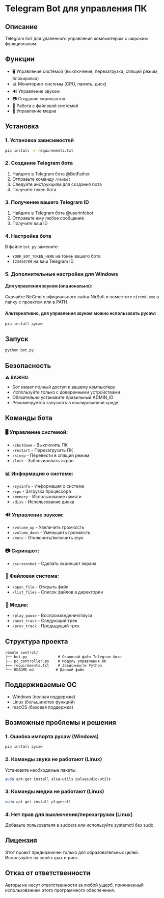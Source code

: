 # Telegram Bot для управления ПК

## Описание
Telegram бот для удаленного управления компьютером с широким функционалом.

## Функции
- 🖥️ Управление системой (выключение, перезагрузка, спящий режим, блокировка)
- 📊 Мониторинг системы (CPU, память, диск)
- 🔊 Управление звуком
- 📷 Создание скриншотов
- 📁 Работа с файловой системой
- 🎵 Управление медиа

## Установка

### 1. Установка зависимостей
```bash
pip install -r requirements.txt
```

### 2. Создание Telegram бота
1. Найдите в Telegram бота @BotFather
2. Отправьте команду `/newbot`
3. Следуйте инструкциям для создания бота
4. Получите токен бота

### 3. Получение вашего Telegram ID
1. Найдите в Telegram бота @userinfobot
2. Отправьте ему любое сообщение
3. Получите ваш ID

### 4. Настройка бота
В файле `bot.py` замените:
- `YOUR_BOT_TOKEN_HERE` на токен вашего бота
- `123456789` на ваш Telegram ID

### 5. Дополнительные настройки для Windows

#### Для управления звуком (опционально):
Скачайте NirCmd с официального сайта NirSoft и поместите `nircmd.exe` в папку с проектом или в PATH.

#### Альтернативно, для управления звуком можно использовать pycaw:
```bash
pip install pycaw
```

## Запуск
```bash
python bot.py
```

## Безопасность

⚠️ **ВАЖНО**: 
- Бот имеет полный доступ к вашему компьютеру
- Используйте только с доверенными устройствами
- Обязательно установите правильный ADMIN_ID
- Рекомендуется запускать в изолированной среде

## Команды бота

### 🖥️ Управление системой:
- `/shutdown` - Выключить ПК
- `/restart` - Перезагрузить ПК
- `/sleep` - Перевести в спящий режим
- `/lock` - Заблокировать экран

### 📊 Информация о системе:
- `/sysinfo` - Информация о системе
- `/cpu` - Загрузка процессора
- `/memory` - Использование памяти
- `/disk` - Использование диска

### 🔊 Управление звуком:
- `/volume_up` - Увеличить громкость
- `/volume_down` - Уменьшить громкость
- `/mute` - Отключить/включить звук

### 📷 Скриншот:
- `/screenshot` - Сделать скриншот экрана

### 📁 Файловая система:
- `/open_file` - Открыть файл
- `/list_files` - Список файлов в директории

### 🎵 Медиа:
- `/play_pause` - Воспроизведение/пауза
- `/next_track` - Следующий трек
- `/prev_track` - Предыдущий трек

## Структура проекта
```
remote control/
├── bot.py              # Основной файл Telegram бота
├── pc_controller.py    # Модуль управления ПК
├── requirements.txt    # Зависимости Python
└── README.md          # Данный файл
```

## Поддерживаемые ОС
- Windows (полная поддержка)
- Linux (большинство функций)
- macOS (базовая поддержка)

## Возможные проблемы и решения

### 1. Ошибка импорта pycaw (Windows)
```bash
pip install pycaw
```

### 2. Команды звука не работают (Linux)
Установите необходимые пакеты:
```bash
sudo apt-get install alsa-utils pulseaudio-utils
```

### 3. Команды медиа не работают (Linux)
```bash
sudo apt-get install playerctl
```

### 4. Нет прав для выключения/перезагрузки (Linux)
Добавьте пользователя в sudoers или используйте systemctl без sudo.

## Лицензия
Этот проект предназначен только для образовательных целей. Используйте на свой страх и риск.

## Отказ от ответственности
Авторы не несут ответственности за любой ущерб, причиненный использованием этого программного обеспечения.
